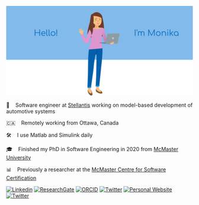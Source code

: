 ![Picture of Monika](https://raw.githubusercontent.com/monikajaskolka/monikajaskolka/master/monika.png)

:blue_car: &nbsp;&nbsp; Software engineer at [Stellantis](https://www.stellantis.com/en) working on model-based development of automotive systems

:canada: &nbsp;&nbsp; Remotely working from Ottawa, Canada

:hammer_and_wrench: &nbsp;&nbsp; I use Matlab and Simulink daily

:mortar_board: &nbsp;&nbsp; Finished my PhD in Software Engineering in 2020 from [McMaster University](https://www.mcmaster.ca/)

:bar_chart: &nbsp;&nbsp; Previously a researcher at the [McMaster Centre for Software Certification](https://www.mcscert.ca/)

<!---[![Monika's github stats](https://github-readme-stats.vercel.app/api?username=monikajaskolka&hide=stars&count_private=true&show_icons=true&hide_title=true)](https://github.com/anuraghazra/github-readme-stats)--->

[![Linkedin](https://img.shields.io/badge/-LinkedIn-blue?style=for-the-badge&logo=Linkedin&logoColor=white)](https://www.linkedin.com/in/monikajaskolka/)
[![ResearchGate](https://img.shields.io/badge/-ResearchGate-00CCBB?style=for-the-badge&logo=ResearchGate&logoColor=white)](https://www.researchgate.net/profile/Monika_Jaskolka)
[![ORCID](https://img.shields.io/badge/-ORCID-A6CE39?style=for-the-badge&logo=ORCID&logoColor=white)](https://orcid.org/0000-0001-5853-6412)
[![Twitter](https://img.shields.io/badge/-Twitter-bdb9b9?style=for-the-badge&logo=Twitter)](https://twitter.com/monika_jaskolka)
[![Personal Website](https://img.shields.io/badge/-Website-464646?style=for-the-badge)](https://monikajaskolka.github.io/)
[![Twitter](https://img.shields.io/badge/-MathWorks-0076A8?style=for-the-badge&logo=MathWorks&logoColor=orange)](https://www.mathworks.com/matlabcentral/profile/authors/4417791)
